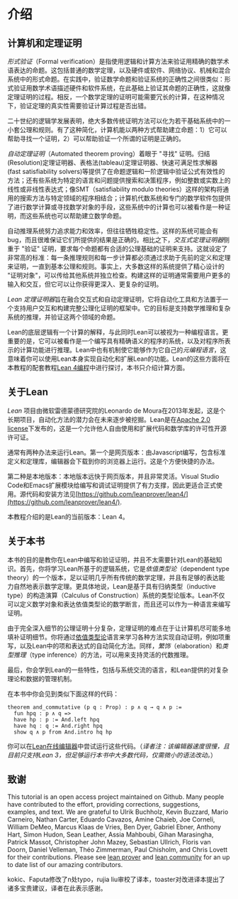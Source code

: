 介绍
============

计算机和定理证明
-----------------------------

*形式验证*（Formal verification）是指使用逻辑和计算方法来验证用精确的数学术语表达的命题。这包括普通的数学定理，以及硬件或软件、网络协议、机械和混合系统中的形式命题。在实践中，验证数学命题和验证系统的正确性之间很类似：形式验证用数学术语描述硬件和软件系统，在此基础上验证其命题的正确性，这就像定理证明的过程。相反，一个数学定理的证明可能需要冗长的计算，在这种情况下，验证定理的真实性需要验证计算过程是否出错。

二十世纪的逻辑学发展表明，绝大多数传统证明方法可以化为若干基础系统中的一小套公理和规则。有了这种简化，计算机能以两种方式帮助建立命题：1）它可以帮助寻找一个证明，2）可以帮助验证一个所谓的证明是正确的。

*自动定理证明*（Automated theorem proving）着眼于 "寻找" 证明。归结(Resolution)定理证明器、表格法(tableau)定理证明器、快速可满足性求解器(fast satisfiability solvers)等提供了在命题逻辑和一阶逻辑中验证公式有效性的方法；还有些系统为特定的语言和问题提供搜索和决策程序，例如整数或实数上的线性或非线性表达式；像SMT（satisfiability modulo theories）这样的架构将通用的搜索方法与特定领域的程序相结合；计算机代数系统和专门的数学软件包提供了进行数学计算或寻找数学对象的手段，这些系统中的计算也可以被看作是一种证明，而这些系统也可以帮助建立数学命题。

自动推理系统努力追求能力和效率，但往往牺牲稳定性。这样的系统可能会有bug，而且很难保证它们所提供的结果是正确的。相比之下，*交互式定理证明器*侧重于 "验证" 证明，要求每个命题都有合适的公理基础的证明来支持。这就设定了非常高的标准：每一条推理规则和每一步计算都必须通过求助于先前的定义和定理来证明，一直到基本公理和规则。事实上，大多数这样的系统提供了精心设计的 "证明对象"，可以传给其他系统并独立检查。构建这样的证明通常需要用户更多的输入和交互，但它可以让你获得更深入、更复杂的证明。

*Lean 定理证明器*旨在融合交互式和自动定理证明，它将自动化工具和方法置于一个支持用户交互和构建完整公理化证明的框架中。它的目标是支持数学推理和复杂系统的推理，并验证这两个领域的命题。

Lean的底层逻辑有一个计算的解释，与此同时Lean可以被视为一种编程语言。更重要的是，它可以被看作是一个编写具有精确语义的程序的系统，以及对程序所表示的计算功能进行推理。Lean中也有机制使它能够作为它自己的*元编程语言*，这意味着你可以使用Lean本身实现自动化和扩展Lean的功能。Lean的这些方面将在本教程的配套教程[Lean 4编程](https://leanprover.github.io/functional_programming_in_lean/)中进行探讨，本书只介绍计算方面。

关于Lean
----------

*Lean* 项目由微软雷德蒙德研究院的Leonardo de Moura在2013年发起，这是个长期项目，自动化方法的潜力会在未来逐步被挖掘。Lean是在[Apache 2.0 license](LICENSE)下发布的，这是一个允许他人自由使用和扩展代码和数学库的许可性开源许可证。

通常有两种办法来运行Lean。第一个是网页版本：由Javascript编写，包含标准定义和定理库，编辑器会下载到你的浏览器上运行。这是个方便快捷的办法。

第二种是本地版本：本地版本远快于网页版本，并且非常灵活。Visual Studio Code和Emacs扩展模块给编写和调试证明提供了有力支撑，因此更适合正式使用。源代码和安装方法见[https://github.com/leanprover/lean4/](https://github.com/leanprover/lean4/).

本教程介绍的是Lean的当前版本：Lean 4。

关于本书
---------------

本书的目的是教你在Lean中编写和验证证明，并且不太需要针对Lean的基础知识。首先，你将学习Lean所基于的逻辑系统，它是*依值类型论*（dependent type theory）的一个版本，足以证明几乎所有传统的数学定理，并且有足够的表达能力自然地表示数学定理。更具体地说，Lean是基于具有归纳类型（inductive type）的构造演算（Calculus of Construction）系统的类型论版本。Lean不仅可以定义数学对象和表达依值类型论的数学断言，而且还可以作为一种语言来编写证明。

由于完全深入细节的公理证明十分复杂，定理证明的难点在于让计算机尽可能多地填补证明细节。你将通过[依值类型论](dependent_type_theory.md)语言来学习各种方法实现自动证明，例如项重写，以及Lean中的项和表达式的自动简化方法。同样，*繁饰*（elaboration）和*类型推理*（type inference）的方法，可以用来支持灵活的代数推理。

最后，你会学到Lean的一些特性，包括与系统交流的语言，和Lean提供的对复杂理论和数据的管理机制。

在本书中你会见到类似下面这样的代码：

```lean
theorem and_commutative (p q : Prop) : p ∧ q → q ∧ p :=
  fun hpq : p ∧ q =>
  have hp : p := And.left hpq
  have hq : q := And.right hpq
  show q ∧ p from And.intro hq hp
```

你可以在[Lean在线编辑器](https://leanprover-community.github.io/lean-web-editor/#)中尝试运行这些代码。（*译者注：该编辑器速度很慢，且目前只支持Lean 3，但足够运行本书中大多数代码，仅需微小的语法改动。*）


致谢
---------------

This tutorial is an open access project maintained on Github. Many people have contributed to the effort, providing
corrections, suggestions, examples, and text. We are grateful to Ulrik Buchholz, Kevin Buzzard, Mario Carneiro, Nathan
Carter, Eduardo Cavazos, Amine Chaieb, Joe Corneli, William DeMeo, Marcus Klaas de Vries, Ben Dyer, Gabriel Ebner,
Anthony Hart, Simon Hudon, Sean Leather, Assia Mahboubi, Gihan Marasingha, Patrick Massot, Christopher John Mazey,
Sebastian Ullrich, Floris van Doorn, Daniel Velleman, Théo Zimmerman, Paul Chisholm, and Chris Lovett for their contributions.  Please see [lean prover](https://github.com/leanprover/) and [lean community](https://github.com/leanprover-community/) for an up to date list
of our amazing contributors.

kokic、Faputa修改了n处typo，rujia liu审校了译本，toaster对改进译本提出了诸多宝贵建议，译者在此表示感谢。